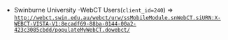  - Swinburne University -WebCT Users(`client_id=240`) => [`http://webct.swin.edu.au/webct/urw/ssMobileModule.snWebCT.siURN:X-WEBCT-VISTA-V1:8ecadf69-88ba-0144-00a2-423c3085cbdd/populateMyWebCT.dowebct/`](http://webct.swin.edu.au/webct/urw/ssMobileModule.snWebCT.siURN:X-WEBCT-VISTA-V1:8ecadf69-88ba-0144-00a2-423c3085cbdd/populateMyWebCT.dowebct/)
